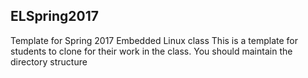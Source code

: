 ## ELSpring2017
Template for Spring 2017 Embedded Linux class This is a template for students to clone for their work in the class. You should maintain the directory structure

